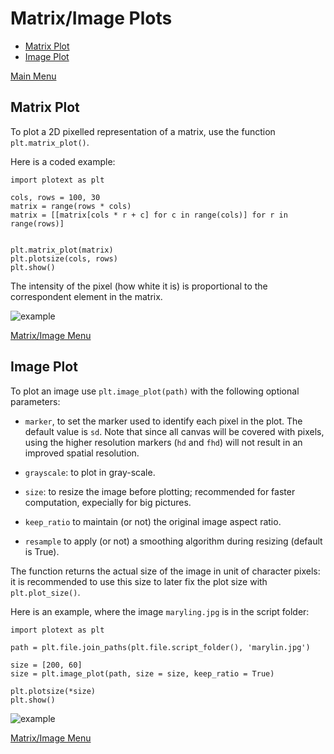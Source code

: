 # Matrix/Image Plots

- [ Matrix Plot ](https://github.com/piccolomo/plotext/blob/master/readme/matrix-image-plots.md#matrix-plot)
- [ Image Plot ](https://github.com/piccolomo/plotext/blob/master/readme/matrix-image-plots.md#image-plot)

[ Main Menu ](https://github.com/piccolomo/plotext#main-menu)



## Matrix Plot

To plot a 2D pixelled representation of a matrix, use the function `plt.matrix_plot()`.

Here is a coded example:

```
import plotext as plt

cols, rows = 100, 30
matrix = range(rows * cols)
matrix = [[matrix[cols * r + c] for c in range(cols)] for r in range(rows)]


plt.matrix_plot(matrix)
plt.plotsize(cols, rows)
plt.show()
```
The intensity of the pixel (how white it is) is proportional to the correspondent element in the matrix. 

![example](https://raw.githubusercontent.com/piccolomo/plotext/master/images/matrix.png)

[ Matrix/Image Menu ](https://github.com/piccolomo/plotext/blob/master/readme/matrix-image-plots.md#matriximage-plots)



## Image Plot

To plot an image use `plt.image_plot(path)` with the following optional parameters:

- `marker`, to set the marker used to identify each pixel in the plot. The default value is `sd`. Note that since all canvas will be covered with pixels, using the higher resolution markers (`hd` and `fhd`) will not result in an improved spatial resolution.

- `grayscale`: to plot in gray-scale.

- `size`: to resize the image before plotting; recommended for faster computation, expecially for big pictures.

- `keep_ratio` to maintain (or not) the original image aspect ratio.

- `resample` to apply (or not) a smoothing algorithm during resizing (default is True).

The function returns the actual size of the image in unit of character pixels: it is recommended to use this size to later fix the plot size with `plt.plot_size()`.

Here is an example, where the image `maryling.jpg` is in the script folder:

```
import plotext as plt

path = plt.file.join_paths(plt.file.script_folder(), 'marylin.jpg')

size = [200, 60]
size = plt.image_plot(path, size = size, keep_ratio = True)

plt.plotsize(*size)
plt.show()
```

![example](https://raw.githubusercontent.com/piccolomo/plotext/master/images/image.png)

[ Matrix/Image Menu ](https://github.com/piccolomo/plotext/blob/master/readme/matrix-image-plots.md#matriximage-plots)

